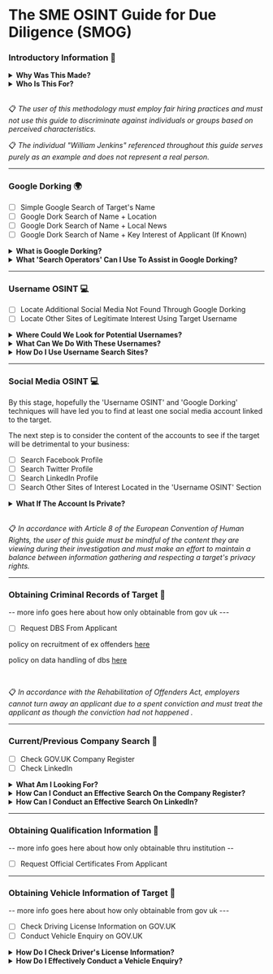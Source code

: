 # The SME OSINT Guide for Due Diligence (SMOG)

### Introductory Information 🌟

<details>

<summary><b>Why Was This Made?</b></summary>

  <br>
  
  This guide was made as part of my dissertation submission.
  
It has been found that while employers understand that background checks must be conducted, they do not know how to conduct them themselves. Literature has also found that reports often talk about the need for checks but do not discuss how to do so. 
  
This proposed methodology aims to have a user-friendly design and aims to be understandable to individuals at any level of technical ability.
  
By focusing on user comprehension, the methodology attempts to close the gap between the employers understanding of the need to conduct checks, and their ability to do so.
 
  <br>
  
</details>

<details>

<summary><b>Who Is This For?</b></summary>

  <br>
  
The primary audience for this is UK-based SMEs to help conduct their due dilligence in the background checking stage of hiring. This guide can be used by anyone. The examples provided and wording is, however, tailored towards hiring practices. 

</details>

<br>



📋 <i> The user of this methodology must employ fair hiring practices and must not use this guide to discriminate against individuals or groups based on perceived characteristics.  </i>

📋 <i> The individual "William Jenkins" referenced throughout this guide serves purely as an example and does not represent a real person. </i>
____________________________________________________________________________________________________________________

### Google Dorking 🌍

- [ ] Simple Google Search of Target's Name
- [ ] Google Dork Search of Name + Location
- [ ] Google Dork Search of Name + Local News
- [ ] Google Dork Search of Name + Key Interest of Applicant (If Known)

<details>

  <summary><b>What is Google Dorking?</b></summary>

  <br>

  Google Dorking (also known as Google Hacking) is the act of using advanced 'search operators' in the search bar of Google to obtain information that would be otherwise hard to find by refining your search results. 
  
  <br>
  
  By correctly utilising Google Dorking, you can uncover the following information that relates to this stage in the investigation:
  
  - Usernames <--- This is what we want to be looking for as a top priority
  - Personally Identifiable Information
  - Email Addresses
  
  <br>
  
</details>

<details>

<summary><b>What 'Search Operators' Can I Use To Assist in Google Dorking?</b></summary>
  
  <br>
  
| Operator | Usage | Example |
| --- | --- | --- |
| "" | Specifies words MUST be in search results | "William Jenkins" |
| - | Excludes words from search results | "William Jenkins" -Census |
| site: | Restricts results to a specific site | "William Jenkins" site:facebook.com |
| OR | Searches for multiple words as alternatives to one another | William OR Will |
| AND | Restricts results to those that include both words | "William Jenkins" AND "Cyber Security" |
| allintext: | Only shows results where the text is in | allintext:William Jenkins |

</details>

____________________________________________________________________________________________________________________

### Username OSINT 💻

- [ ] Locate Additional Social Media Not Found Through Google Dorking
- [ ] Locate Other Sites of Legitimate Interest Using Target Username

<details>

<summary><b>Where Could We Look for Potential Usernames?</b></summary>

<br>
  
The easiest and most obvious places to look are within the profile page of any identified social media pages from the results of Google Dorking. Once one username has been identified, this can be run through a 'Username Checking Site' to try to locate further accounts linked to the target.
  
| Site | Location | Example |
| --- | --- | --- |
| Facebook | Within the URL on the target's profile | facebook.com/Jenkins123/ |
| Twitter | Underneath the account name on the profile | @Jenkins123 |
| Linkedin | Within the URL on the target's profile | linkedin.com/in/Jenkins123/ |
| Tiktok | Within the URL on the target's profile | tiktok.com/@Jenkins123 |

<br>
  
</details>

<details>

<summary><b>What Can We Do With These Usernames?</b></summary>

  <br>
  
  The located usernames can be put into a 'Username Search Site' (See Table) which will crawl the internet for accounts with identical usernames and provide links to them for you in a clean and presentable format.
  
  | Site | Why? |
  | --- | --- |
  | [Whats My Name](https://whatsmyname.app/) | Tracks accounts based off username and categorises them by site type and provides a link to each |  
  | [Instant Username Search](https://instantusername.com/) | Well formatted and responsive site that updates as you type and displays found sites linked to that username in a tidy format |

  <br>
  
</details>

<details>

<summary><b>How Do I Use Username Search Sites?</b></summary>

  <br>
  
<details>
  
<summary><b>Whats My Name</b></summary>

<br>
  
On loading the website you will be greeted with the search bar seen below:
  
![image](https://github.com/ollijri/SMOG/assets/66912443/735ad882-2b5a-429a-aa49-dc38ded32723)
  
The blue button on the left allows you to tailor your search to accounts based off of a certain category. This includes but is not limited to dating, coding and shopping sites.
  
To begin searching, enter the username into the white box and press the green button. If you wish to add multiple usernames, add a new line and enter the next username below the first like so:
  
![image](https://github.com/ollijri/SMOG/assets/66912443/40ede48f-827f-475d-adf1-f1b5e7abced7)
  
This will produce a list of all the accounts which share a username with the ones you have entered. The information on the left and the right is the same, they are just formatted differently so use either depending on your preference.
  
  <br>
  
 <p align="center">
 <img src=https://github.com/ollijri/SMOG/assets/66912443/31246b8e-9c54-4497-9117-78b6f2e59174>
 <br>
   <i> The output on the left </i>
 <br>
   <br>
 <img src=https://github.com/ollijri/SMOG/assets/66912443/ba93ddd4-03e5-48b7-8b9c-ead728a1b5ca>
<br>
  <i> The output on the right </i>
   <br>
    <br>
 </p>
  
 <br>
  
</details>

<details>

<summary><b>Instant Username Search</b></summary>

  <br>
  
  On loading the website you will be greeted with the search bar seen below:
  
  ![image](https://github.com/ollijri/SMOG/assets/66912443/f82c9858-530d-451d-9c75-9d7e48784600)
  
  To begin searching, enter the username into the white box and the website will automatically populate with accounts. If you wish to use multiple usernames at once, 'Whats My Name' is a better site for you.
  
  As seen below, the accounts which have identical usernames will be crossed out, these can be clicked on to redirect the user to the site referenced on the box and to the account profile of the connected username
  
  ![image](https://github.com/ollijri/SMOG/assets/66912443/e84af528-e26d-4698-8894-c636110cc480)
  
  
</details>
  
</details>

____________________________________________________________________________________________________________________

### Social Media OSINT 💻

By this stage, hopefully the 'Username OSINT' and 'Google Dorking' techniques will have led you to find at least one social media account linked to the target. 


The next step is to consider the content of the accounts to see if the target will be detrimental to your business:

- [ ] Search Facebook Profile
- [ ] Search Twitter Profile
- [ ] Search LinkedIn Profile
- [ ] Search Other Sites of Interest Located in the 'Username OSINT' Section

<details>

<summary><b>What If The Account Is Private?</b></summary>
<br>
If the account is private, thats it. Its private. Do not believe the sources you see online that claim you can "sign up now to see all contents of a private account", they are scams.

</details>

<br>

📋 <i> In accordance with Article 8 of the European Convention of Human Rights, the user of this guide must be mindful of the content they are viewing during their investigation and must make an effort to maintain a balance between information gathering and respecting a target's privacy rights. </i>

____________________________________________________________________________________________________________________

### Obtaining Criminal Records of Target 👮

-- more info goes here about how only obtainable from gov uk ---

- [ ] Request DBS From Applicant

policy on recruitment of ex offenders [here](https://www.gov.uk/government/publications/dbs-sample-policy-on-the-recruitment-of-ex-offenders/sample-policy-on-the-recruitment-of-ex-offenders)

policy on data handling of dbs [here](https://assets.publishing.service.gov.uk/government/uploads/system/uploads/attachment_data/file/474742/Code_of_Practice_for_Disclosure_and_Barring_Service_Nov_15.pdf)

<br>

📋 <i> In accordance with the Rehabilitation of Offenders Act, employers cannot turn away an applicant due to a spent conviction and must treat the applicant as though the conviction had not happened . </i>
____________________________________________________________________________________________________________________

### Current/Previous Company Search 🏢

- [ ] Check GOV.UK Company Register
- [ ] Check LinkedIn

<details>

<summary><b>What Am I Looking For?</b></summary>

</details>

<details>

<summary><b>How Can I Conduct an Effective Search On the Company Register?</b></summary>

</details>

<details>

<summary><b>How Can I Conduct an Effective Search On LinkedIn?</b></summary>

</details>

____________________________________________________________________________________________________________________

### Obtaining Qualification Information 🏫

-- more info goes here about how only obtainable thru institution --

- [ ] Request Official Certificates From Applicant

____________________________________________________________________________________________________________________

### Obtaining Vehicle Information of Target 🚗

-- more info goes here about how only obtainable from gov uk ---

- [ ] Check Driving License Information on GOV.UK
- [ ] Conduct Vehicle Enquiry on GOV.UK

<details>

  <summary><b>How Do I Check Driver's License Information?</b></summary>

</details>

<details>

  <summary><b>How Do I Effectively Conduct a Vehicle Enquiry?</b></summary>

</details>
